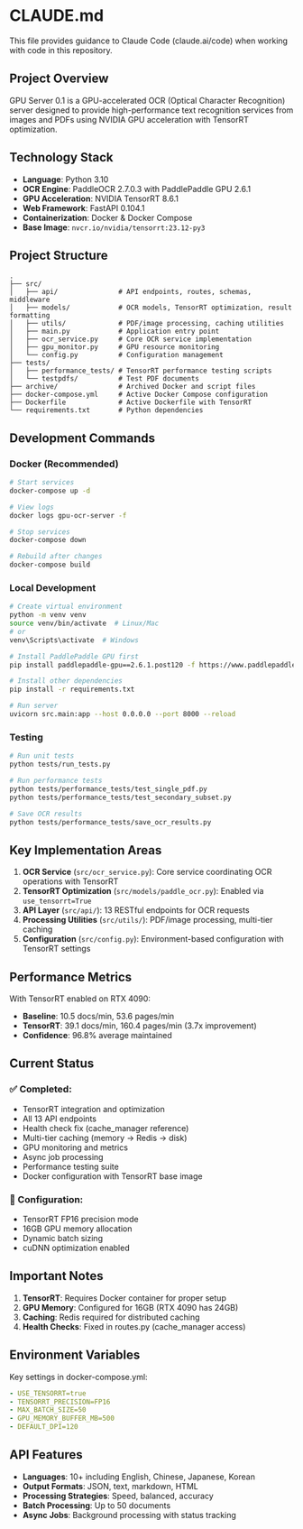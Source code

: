# CLAUDE.md

This file provides guidance to Claude Code (claude.ai/code) when working with code in this repository.

## Project Overview

GPU Server 0.1 is a GPU-accelerated OCR (Optical Character Recognition) server designed to provide high-performance text recognition services from images and PDFs using NVIDIA GPU acceleration with TensorRT optimization.

## Technology Stack

- **Language**: Python 3.10
- **OCR Engine**: PaddleOCR 2.7.0.3 with PaddlePaddle GPU 2.6.1
- **GPU Acceleration**: NVIDIA TensorRT 8.6.1
- **Web Framework**: FastAPI 0.104.1
- **Containerization**: Docker & Docker Compose
- **Base Image**: `nvcr.io/nvidia/tensorrt:23.12-py3`

## Project Structure

```
.
├── src/
│   ├── api/               # API endpoints, routes, schemas, middleware
│   ├── models/            # OCR models, TensorRT optimization, result formatting
│   ├── utils/             # PDF/image processing, caching utilities
│   ├── main.py            # Application entry point
│   ├── ocr_service.py     # Core OCR service implementation
│   ├── gpu_monitor.py     # GPU resource monitoring
│   └── config.py          # Configuration management
├── tests/
│   ├── performance_tests/ # TensorRT performance testing scripts
│   └── testpdfs/          # Test PDF documents
├── archive/               # Archived Docker and script files
├── docker-compose.yml     # Active Docker Compose configuration
├── Dockerfile             # Active Dockerfile with TensorRT
└── requirements.txt       # Python dependencies
```

## Development Commands

### Docker (Recommended)
```bash
# Start services
docker-compose up -d

# View logs
docker logs gpu-ocr-server -f

# Stop services
docker-compose down

# Rebuild after changes
docker-compose build
```

### Local Development
```bash
# Create virtual environment
python -m venv venv
source venv/bin/activate  # Linux/Mac
# or
venv\Scripts\activate  # Windows

# Install PaddlePaddle GPU first
pip install paddlepaddle-gpu==2.6.1.post120 -f https://www.paddlepaddle.org.cn/whl/linux/mkl/avx/stable.html

# Install other dependencies
pip install -r requirements.txt

# Run server
uvicorn src.main:app --host 0.0.0.0 --port 8000 --reload
```

### Testing
```bash
# Run unit tests
python tests/run_tests.py

# Run performance tests
python tests/performance_tests/test_single_pdf.py
python tests/performance_tests/test_secondary_subset.py

# Save OCR results
python tests/performance_tests/save_ocr_results.py
```

## Key Implementation Areas

1. **OCR Service** (`src/ocr_service.py`): Core service coordinating OCR operations with TensorRT
2. **TensorRT Optimization** (`src/models/paddle_ocr.py`): Enabled via `use_tensorrt=True`
3. **API Layer** (`src/api/`): 13 RESTful endpoints for OCR requests
4. **Processing Utilities** (`src/utils/`): PDF/image processing, multi-tier caching
5. **Configuration** (`src/config.py`): Environment-based configuration with TensorRT settings

## Performance Metrics

With TensorRT enabled on RTX 4090:
- **Baseline**: 10.5 docs/min, 53.6 pages/min
- **TensorRT**: 39.1 docs/min, 160.4 pages/min (3.7x improvement)
- **Confidence**: 96.8% average maintained

## Current Status

### ✅ Completed:
- TensorRT integration and optimization
- All 13 API endpoints
- Health check fix (cache_manager reference)
- Multi-tier caching (memory → Redis → disk)
- GPU monitoring and metrics
- Async job processing
- Performance testing suite
- Docker configuration with TensorRT base image

### 🔧 Configuration:
- TensorRT FP16 precision mode
- 16GB GPU memory allocation
- Dynamic batch sizing
- cuDNN optimization enabled

## Important Notes

1. **TensorRT**: Requires Docker container for proper setup
2. **GPU Memory**: Configured for 16GB (RTX 4090 has 24GB)
3. **Caching**: Redis required for distributed caching
4. **Health Checks**: Fixed in routes.py (cache_manager access)

## Environment Variables

Key settings in docker-compose.yml:
```yaml
- USE_TENSORRT=true
- TENSORRT_PRECISION=FP16
- MAX_BATCH_SIZE=50
- GPU_MEMORY_BUFFER_MB=500
- DEFAULT_DPI=120
```

## API Features

- **Languages**: 10+ including English, Chinese, Japanese, Korean
- **Output Formats**: JSON, text, markdown, HTML
- **Processing Strategies**: Speed, balanced, accuracy
- **Batch Processing**: Up to 50 documents
- **Async Jobs**: Background processing with status tracking